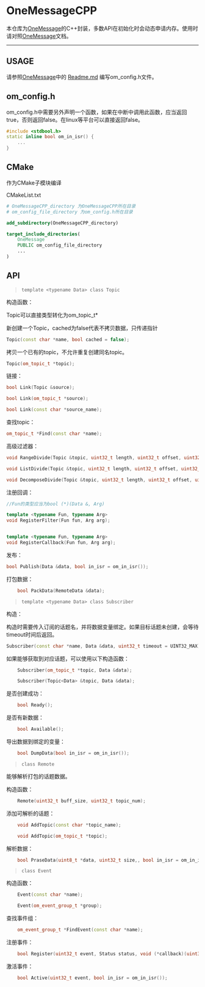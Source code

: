 # OneMessageCPP

本仓库为[OneMessage](https://github.com/Jiu-xiao/OneMessage.git)的C++封装，多数API在初始化时会动态申请内存。使用时请对照[OneMessage](https://github.com/Jiu-xiao/OneMessage.git)文档。

---

## USAGE

请参照[OneMessage](https://github.com/Jiu-xiao/OneMessage.git)中的 [Readme.md](https://github.com/Jiu-xiao/OneMessage/blob/master/README.md) 编写om_config.h文件。

## om_config.h

om_config.h中需要另外声明一个函数，如果在中断中调用此函数，应当返回true，否则返回false。在linux等平台可以直接返回false。

```c++
#include <stdbool.h>
static inline bool om_in_isr() {
    ...
}
```

## CMake

作为CMake子模块编译

CMakeList.txt

```CMake
# OneMessageCPP_directory 为OneMessageCPP所在目录
# om_config_file_directory 为om_config.h所在目录

add_subdirectory(OneMessageCPP_directory)

target_include_directories(
    OneMessage
    PUBLIC om_config_file_directory
    ...
)
```

## API

> `template <typename Data> class Topic`

构造函数：

Topic可以直接类型转化为om_topic_t*

新创建一个Topic，cached为false代表不拷贝数据，只传递指针

```c++
Topic(const char *name, bool cached = false);
```

拷贝一个已有的topic，不允许重复创建同名topic。

```c++
Topic(om_topic_t *topic);
```

链接：

```c++
bool Link(Topic &source);

bool Link(om_topic_t *source);

bool Link(const char *source_name);
```

查找topic：

```c++
om_topic_t *Find(const char *name);
```

高级过滤器：

```c++
void RangeDivide(Topic &topic, uint32_t length, uint32_t offset, uint32_t scope, uint32_t start, uint32_t num);

void ListDivide(Topic &topic, uint32_t length, uint32_t offset, uint32_t scope, void *temp);

void DecomposeDivide(Topic &topic, uint32_t length, uint32_t offset, uint32_t scope);
```

注册回调：

```c++
//Fun的类型应当为bool (*)(Data &, Arg)

template <typename Fun, typename Arg>
void RegisterFilter(Fun fun, Arg arg);


template <typename Fun, typename Arg>
void RegisterCallback(Fun fun, Arg arg);
```

发布：

```c++
bool Publish(Data &data, bool in_isr = om_in_isr());
```

打包数据：

```c++
    bool PackData(RemoteData &data);
```

> `template <typename Data> class Subscriber`

构造：

构造时需要传入订阅的话题名，并将数据变量绑定。如果目标话题未创建，会等待timeout时间后返回。

```c++
Subscriber(const char *name, Data &data, uint32_t timeout = UINT32_MAX);
```

如果能够获取到对应话题，可以使用以下构造函数：

```c++
    Subscriber(om_topic_t *topic, Data &data);

    Subscriber(Topic<Data> &topic, Data &data);
```

是否创建成功：

```c++
    bool Ready();
```

是否有新数据：

```c++
    bool Available();
```

导出数据到绑定的变量：

```c++
    bool DumpData(bool in_isr = om_in_isr());
```

> `class Remote`

能够解析打包的话题数据。

构造函数：

```c++
    Remote(uint32_t buff_size, uint32_t topic_num);
```

添加可解析的话题：

```c++
    void AddTopic(const char *topic_name);

    void AddTopic(om_topic_t *topic);
```

解析数据：

```c++
    bool PraseData(uint8_t *data, uint32_t size,, bool in_isr = om_in_isr());
```

> `class Event`

构造函数：

```c++
    Event(const char *name);

    Event(om_event_group_t *group);
```

查找事件组：

```c++
    om_event_group_t *FindEvent(const char *name);
```

注册事件：

```c++
    bool Register(uint32_t event, Status status, void (*callback)(uint32_t event, void *arg), void *arg);
```

激活事件：

```c++
    bool Active(uint32_t event, bool in_isr = om_in_isr());
```
